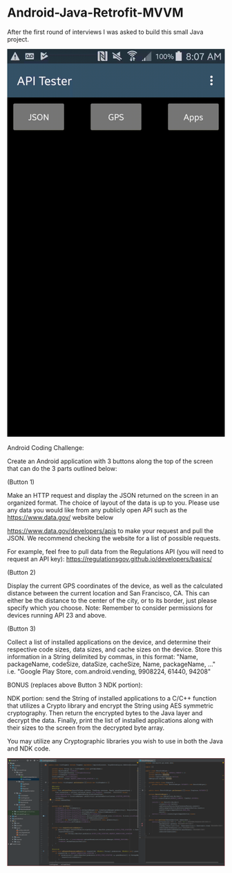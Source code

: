 # Android-Java-Retrofit-MVVM

After the first round of interviews I was asked to build this small Java project.


![](image/app.gif)


Android Coding Challenge:

Create an Android application with 3 buttons along the top of the screen that can do the 3 parts outlined below:

 

(Button 1) 

Make an HTTP request and display the JSON returned on the screen in an organized format. The choice of layout of the data is up to you.   Please use any data you would like from any publicly open API such as the https://www.data.gov/ website below

https://www.data.gov/developers/apis to make your request and pull the JSON. We recommend checking the website for a list of possible requests. 

For example, feel free to pull data from the Regulations API (you will need to request an API key): https://regulationsgov.github.io/developers/basics/

 

(Button 2)

Display the current GPS coordinates of the device, as well as the calculated distance between the current location and San Francisco, CA. This can either be the distance to the center of the city, or to its border, just please specify which you choose. Note: Remember to consider permissions for devices running API 23 and above. 

 

(Button 3)

Collect a list of installed applications on the device, and determine their respective code sizes, data sizes, and cache sizes on the device. Store this information in a String delimited by commas, in this format: "Name, packageName, codeSize, dataSize, cacheSize, Name, packageName, ..." i.e. "Google Play Store, com.android.vending, 9908224, 61440, 94208"

 

BONUS (replaces above Button 3 NDK portion):

NDK portion: send the String of installed applications to a C/C++ function that utilizes a Crypto library and encrypt the String using AES symmetric cryptography. Then return the encrypted bytes to the Java layer and decrypt the data. Finally, print the list of installed applications along with their sizes to the screen from the decrypted byte array. 

You may utilize any Cryptographic libraries you wish to use in both the Java and NDK code.

![Question](image/1.PNG?raw=true)
